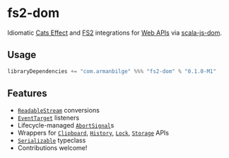 # fs2-dom

Idiomatic [Cats Effect] and [FS2] integrations for [Web APIs] via [scala-js-dom].

[Cats Effect]: https://typelevel.org/cats-effect/
[FS2]: https://fs2.io/
[Web APIs]: https://developer.mozilla.org/en-US/docs/Web/API
[scala-js-dom]: https://github.com/scala-js/scala-js-dom

## Usage

```scala
libraryDependencies += "com.armanbilge" %%% "fs2-dom" % "0.1.0-M1"
```

## Features

- [`ReadableStream`] conversions
- [`EventTarget`] listeners
- Lifecycle-managed [`AbortSignal`]s
- Wrappers for [`Clipboard`], [`History`], [`Lock`], [`Storage`] APIs
- [`Serializable`] typeclass
- Contributions welcome!

[`ReadableStream`]: https://developer.mozilla.org/en-US/docs/Web/API/ReadableStream
[`EventTarget`]: https://developer.mozilla.org/en-US/docs/Web/API/EventTarget
[`AbortSignal`]: https://developer.mozilla.org/en-US/docs/Web/API/AbortSignal
[`Clipboard`]: https://developer.mozilla.org/en-US/docs/Web/API/Clipboard_API
[`History`]: https://developer.mozilla.org/en-US/docs/Web/API/History
[`Lock`]: https://developer.mozilla.org/en-US/docs/Web/API/Web_Locks_API
[`Storage`]: https://developer.mozilla.org/en-US/docs/Web/API/Storage
[`Serializable`]: https://developer.mozilla.org/en-US/docs/Glossary/Serializable_object

